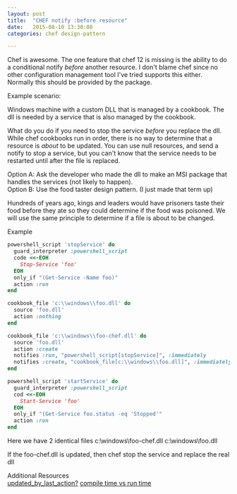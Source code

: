 ```yaml
---
layout: post
title:  "CHEF notify :before resource"
date:   2015-08-10 13:30:00
categories: chef design-pattern  

---
```


Chef is awesome. The one feature that chef 12 is missing is the ability to do a conditional notify *before* another resource. I don't blame chef since no other configuration management tool I've tried supports this either. Normally this should be provided by the package.

Example scenario:

Windows machine with a custom DLL that is managed by a cookbook. The dll is needed by a service that is also managed by the cookbook.

What do you do if you need to stop the service *before* you replace the dll. While chef cookbooks run in order, there is no way to determine that a resource is *about* to be updated. You can use null resources, and send a notify to stop a service, but you can't know that the service needs to be restarted until after the file is replaced.

Option A: Ask the developer who made the dll to make an MSI package that handles the services (not likely to happen).  
Option B: Use the food taster design pattern. (I just made that term up)  

Hundreds of years ago, kings and leaders would have prisoners taste their food before they ate so they could determine if the food was poisoned. We will use the same principle to determine if a file is about to be changed.

Example  

```ruby
powershell_script 'stopService' do
  guard_interpreter :powershell_script
  code <<-EOH
    Stop-Service 'foo'
  EOH
  only_if "(Get-Service -Name foo)"
  action :run
end

cookbook_file 'c:\\windows\\foo.dll' do
  source 'foo.dll'
  action :nothing
end

cookbook_file 'c:\\windows\\foo-chef.dll' do
  source 'foo.dll'
  action :create
  notifies :run, "powershell_script[stopService]", :immediately
  notifies :create, "cookbook_file[c:\\windows\\foo.dll]", :immediately
end

powershell_script 'startService' do
  guard_interpreter :powershell_script
  cod <<-EOH
    Start-Service 'foo'
  EOH
  only_if "(Get-Service foo.status -eq 'Stopped'"
  action :run
end
```

Here we have 2 identical files
c:\windows\foo-chef.dll
c:\windows\foo.dll

If the foo-chef.dll is updated, then chef stop the service and replace the real dll

Additional Resources  
[updated_by_last_action?](http://www.frankmitchell.org/2013/02/chef-events/)
[compile time vs run time](http://stackoverflow.com/questions/25980820/please-explain-compile-time-vs-run-time-in-chef-recipes/26000270#26000270)
